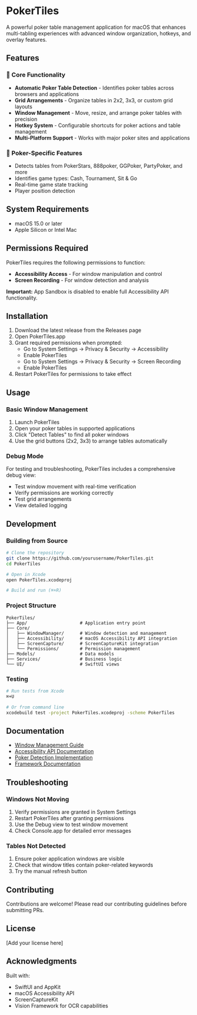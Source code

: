 # PokerTiles

A powerful poker table management application for macOS that enhances multi-tabling experiences with advanced window organization, hotkeys, and overlay features.

## Features

### 🎯 Core Functionality
- **Automatic Poker Table Detection** - Identifies poker tables across browsers and applications
- **Grid Arrangements** - Organize tables in 2x2, 3x3, or custom grid layouts
- **Window Management** - Move, resize, and arrange poker tables with precision
- **Hotkey System** - Configurable shortcuts for poker actions and table management
- **Multi-Platform Support** - Works with major poker sites and applications

### 🎰 Poker-Specific Features
- Detects tables from PokerStars, 888poker, GGPoker, PartyPoker, and more
- Identifies game types: Cash, Tournament, Sit & Go
- Real-time game state tracking
- Player position detection

## System Requirements

- macOS 15.0 or later
- Apple Silicon or Intel Mac

## Permissions Required

PokerTiles requires the following permissions to function:
- **Accessibility Access** - For window manipulation and control
- **Screen Recording** - For window detection and analysis

**Important:** App Sandbox is disabled to enable full Accessibility API functionality.

## Installation

1. Download the latest release from the Releases page
2. Open PokerTiles.app
3. Grant required permissions when prompted:
   - Go to System Settings → Privacy & Security → Accessibility
   - Enable PokerTiles
   - Go to System Settings → Privacy & Security → Screen Recording
   - Enable PokerTiles
4. Restart PokerTiles for permissions to take effect

## Usage

### Basic Window Management
1. Launch PokerTiles
2. Open your poker tables in supported applications
3. Click "Detect Tables" to find all poker windows
4. Use the grid buttons (2x2, 3x3) to arrange tables automatically

### Debug Mode
For testing and troubleshooting, PokerTiles includes a comprehensive debug view:
- Test window movement with real-time verification
- Verify permissions are working correctly
- Test grid arrangements
- View detailed logging

## Development

### Building from Source

```bash
# Clone the repository
git clone https://github.com/yourusername/PokerTiles.git
cd PokerTiles

# Open in Xcode
open PokerTiles.xcodeproj

# Build and run (⌘+R)
```

### Project Structure

```
PokerTiles/
├── App/                    # Application entry point
├── Core/
│   ├── WindowManager/      # Window detection and management
│   ├── Accessibility/      # macOS Accessibility API integration
│   ├── ScreenCapture/      # ScreenCaptureKit integration
│   └── Permissions/        # Permission management
├── Models/                 # Data models
├── Services/               # Business logic
└── UI/                     # SwiftUI views
```

### Testing

```bash
# Run tests from Xcode
⌘+U

# Or from command line
xcodebuild test -project PokerTiles.xcodeproj -scheme PokerTiles
```

## Documentation

- [Window Management Guide](docs/window-management-guide.md)
- [Accessibility API Documentation](docs/accessibility-api.md)
- [Poker Detection Implementation](docs/poker-detection.md)
- [Framework Documentation](docs/README.md)

## Troubleshooting

### Windows Not Moving
1. Verify permissions are granted in System Settings
2. Restart PokerTiles after granting permissions
3. Use the Debug view to test window movement
4. Check Console.app for detailed error messages

### Tables Not Detected
1. Ensure poker application windows are visible
2. Check that window titles contain poker-related keywords
3. Try the manual refresh button

## Contributing

Contributions are welcome! Please read our contributing guidelines before submitting PRs.

## License

[Add your license here]

## Acknowledgments

Built with:
- SwiftUI and AppKit
- macOS Accessibility API
- ScreenCaptureKit
- Vision Framework for OCR capabilities